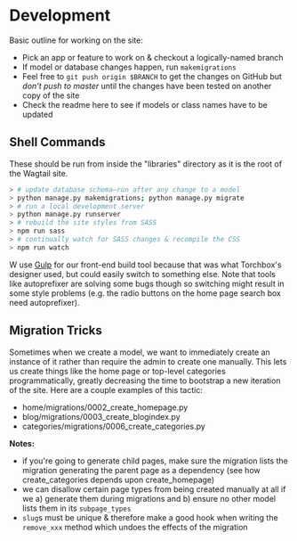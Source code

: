 # Development

Basic outline for working on the site:

- Pick an app or feature to work on & checkout a logically-named branch
- If model or database changes happen, run `makemigrations`
- Feel free to `git push origin $BRANCH` to get the changes on GitHub but _don't push to master_ until the changes have been tested on another copy of the site
- Check the readme here to see if models or class names have to be updated

## Shell Commands

These should be run from inside the "libraries" directory as it is the root of the Wagtail site.

```sh
> # update database schema—run after any change to a model
> python manage.py makemigrations; python manage.py migrate
> # run a local development server
> python manage.py runserver
> # rebuild the site styles from SASS
> npm run sass
> # continually watch for SASS changes & recompile the CSS
> npm run watch
```

W use [Gulp](http://gulpjs.com/) for our front-end build tool because that was what Torchbox's designer used, but could easily switch to something else. Note that tools like autoprefixer are solving some bugs though so switching might result in some style problems (e.g. the radio buttons on the home page search box need autoprefixer).

## Migration Tricks

Sometimes when we create a model, we want to immediately create an instance of it rather than require the admin to create one manually. This lets us create things like the home page or top-level categories programmatically, greatly decreasing the time to bootstrap a new iteration of the site. Here are a couple examples of this tactic:

- home/migrations/0002_create_homepage.py
- blog/migrations/0003_create_blogindex.py
- categories/migrations/0006_create_categories.py

**Notes:**

- if you're going to generate child pages, make sure the migration lists the migration generating the parent page as a dependency (see how create_categories depends upon create_homepage)
- we can disallow certain page types from being created manually at all if we a) generate them during migrations and b) ensure no other model lists them in its `subpage_types`
- `slug`s must be unique & therefore make a good hook when writing the `remove_xxx` method which undoes the effects of the migration
